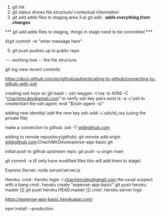 
1) git init
2) git status   shows file structure/ contextual information
3) git add     adds files to staging area
3.a) git add .    ***adds everything from changes***

*** git add adds files to staging, things in stage need to be committed ***

4)git commit -m "enter message here"

5) git push     pushes up to public repo


--- working tree -- the file structure

git log    view recent commits

https://docs.github.com/en/github/authenticating-to-github/connecting-to-github-with-ssh

creating ssh keys w/ git-bash
::  ssh-keygen -t rsa -b 4096 -C "chachimcdev@gmail.com"
to verify ssh key pairs exist   ls -a ~/.ssh
to create/start the ssh agent:  eval "$(ssh-agent -s)"

adding new identity/ add the new key ssh-add ~/.ssh/id_rsa  (using the private file)

make a connection to github:  ssh -T git@github.com

adding to remote repository(github):  git remote add origin git@github.com:ChachiMcDev/expense-app-basic.git

initial push to github upstream repo:  git push -u origin main

git commit -a  (if only have modified files this will add them to stage)


Express Server:
 node server/server.js



 Heroku:
 cmd::  heroku login -i
 chachimcdev@gmail.com
 the usual suspect with a bang 
 cmd:: heroku create "expense-app-basic"
 git push heroku master
 [[[ git push heroku HEAD:master ]]]
 cmd:: heroku server logs

https://expense-app-basic.herokuapp.com/


npm install --production

